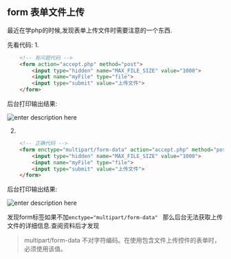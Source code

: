 ## form 表单文件上传

最近在学php的时候,发现表单上传文件时需要注意的一个东西.

先看代码:
1. 
``` html
	<!-- 有问题代码 -->
	<form action="accept.php" method="post"> 
		<input type="hidden" name="MAX_FILE_SIZE" value="1000"> 
		<input name="myFile" type="file"> 
		<input type="submit" value="上传文件"> 
	</form> 
```

后台打印输出结果:

![enter description here][1]

2. 
``` html
	<!-- 正确代码 -->
	<form enctype="multipart/form-data" action="accept.php" method="post"> 
		<input type="hidden" name="MAX_FILE_SIZE" value="1000"> 
		<input name="myFile" type="file"> 
		<input type="submit" value="上传文件"> 
	</form> 
```

后台打印输出结果:

![enter description here][2]

发现form标签如果不加```enctype="multipart/form-data" ``` 那么后台无法获取上传文件的详细信息.查阅资料后才发现

>multipart/form-data	不对字符编码。在使用包含文件上传控件的表单时，必须使用该值。


  [1]: https://github.com/LilyLaw/html_js_training/blob/master/img/filewrong.bmp?raw=true
  [2]: https://github.com/LilyLaw/html_js_training/blob/master/img/fileright.bmp?raw=true